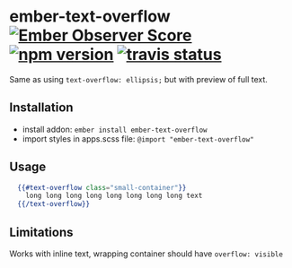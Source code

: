 # ember-text-overflow [![Ember Observer Score](http://emberobserver.com/badges/ember-text-overflow.svg)](http://emberobserver.com/addons/ember-text-overflow) [![npm version](https://badge.fury.io/js/ember-text-overflow.svg)](https://badge.fury.io/js/ember-text-overflow) [![travis status](https://travis-ci.org/bekzod/ember-text-overflow.svg)](https://travis-ci.org/bekzod/ember-text-overflow.svg)

Same as using `text-overflow: ellipsis;` but with preview of full text.

## Installation

* install addon: `ember install ember-text-overflow`
* import styles in apps.scss file: `@import "ember-text-overflow"`

## Usage

```handlebars
  {{#text-overflow class="small-container"}}
    long long long long long long long long text
  {{/text-overflow}}
```

## Limitations
Works with inline text, wrapping container should have `overflow: visible`

